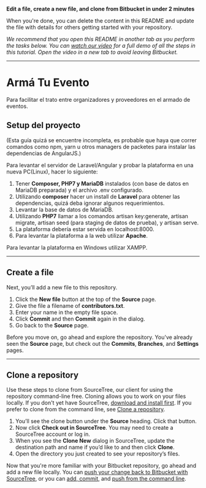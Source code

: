 **Edit a file, create a new file, and clone from Bitbucket in under 2 minutes**

When you're done, you can delete the content in this README and update the file with details for others getting started with your repository.

*We recommend that you open this README in another tab as you perform the tasks below. You can [watch our video](https://youtu.be/0ocf7u76WSo) for a full demo of all the steps in this tutorial. Open the video in a new tab to avoid leaving Bitbucket.*

---

# Armá Tu Evento
Para facilitar el trato entre organizadores y proveedores en el armado de eventos.

## Setup del proyecto

(Esta guía quizá se encuentre incompleta, es probable que haya que correr comandos como npm, yarn u otros managers de packetes para instalar las dependencias de AngularJS.)

Para levantar el servidor de Laravel/Angular y probar la plataforma
en una nueva PC(Linux), hacer lo siguiente:

1. Tener **Composer, PHP7 y MariaDB** instalados (con base de datos en MariaDB preparada) y el archivo .env configurado.
2. Utilizando **composer** hacer un install de **Laravel** para obtener las dependencias, quizá deba ignorar algunos requerimientos.
3. Levantar la base de datos de MariaDB.
4. Utilizando **PHP7** llamar a los comandos artisan key:generate, artisan migrate, artisan seed (para staging de datos de prueba), y artisan serve.
5. La plataforma debería estar servida en localhost:8000.
6. Para levantar la plataforma a la web utilizar **Apache**.

Para levantar la plataforma en Windows utilizar XAMPP.

---

## Create a file

Next, you’ll add a new file to this repository.

1. Click the **New file** button at the top of the **Source** page.
2. Give the file a filename of **contributors.txt**.
3. Enter your name in the empty file space.
4. Click **Commit** and then **Commit** again in the dialog.
5. Go back to the **Source** page.

Before you move on, go ahead and explore the repository. You've already seen the **Source** page, but check out the **Commits**, **Branches**, and **Settings** pages.

---

## Clone a repository

Use these steps to clone from SourceTree, our client for using the repository command-line free. Cloning allows you to work on your files locally. If you don't yet have SourceTree, [download and install first](https://www.sourcetreeapp.com/). If you prefer to clone from the command line, see [Clone a repository](https://confluence.atlassian.com/x/4whODQ).

1. You’ll see the clone button under the **Source** heading. Click that button.
2. Now click **Check out in SourceTree**. You may need to create a SourceTree account or log in.
3. When you see the **Clone New** dialog in SourceTree, update the destination path and name if you’d like to and then click **Clone**.
4. Open the directory you just created to see your repository’s files.

Now that you're more familiar with your Bitbucket repository, go ahead and add a new file locally. You can [push your change back to Bitbucket with SourceTree](https://confluence.atlassian.com/x/iqyBMg), or you can [add, commit,](https://confluence.atlassian.com/x/8QhODQ) and [push from the command line](https://confluence.atlassian.com/x/NQ0zDQ).
